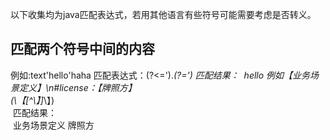 以下收集均为java匹配表达式，若用其他语言有些符号可能需要考虑是否转义。

## 匹配两个符号中间的内容
  例如:text'hello'haha
  匹配表达式：(?<=').*(?=')
  匹配结果：
  hello
  例如【业务场景定义】\n#license：【牌照方】<br>
  (\\【[^\\】]*\\】)<br>
  匹配结果：<br>
  业务场景定义
  牌照方
